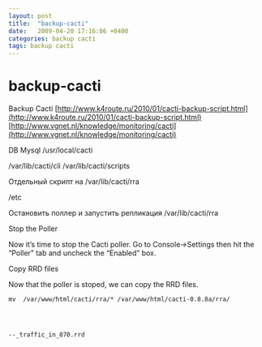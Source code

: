 ```yaml
---
layout: post
title:  "backup-cacti"
date:   2009-04-20 17:16:06 +0400
categories: backup cacti
tags: backup cacti
---
```


# backup-cacti
Backup Cacti
[http://www.k4route.ru/2010/01/cacti-backup-script.html](http://www.k4route.ru/2010/01/cacti-backup-script.html)
[http://www.vgnet.nl/knowledge/monitoring/cacti](http://www.vgnet.nl/knowledge/monitoring/cacti)



DB Mysql
/usr/local/cacti

/var/lib/cacti/cli
/var/lib/cacti/scripts

Отдельный скрипт на 
/var/lib/cacti/rra

/etc


Остановить поллер и запустить репликация /var/lib/cacti/rra


Stop the Poller

Now it’s time to stop the Cacti poller. Go to Console->Settings then hit the “Poller” tab and uncheck the “Enabled” box.

Copy RRD files

Now that the poller is stoped, we can copy the RRD files.
```
mv  /var/www/html/cacti/rra/* /var/www/html/cacti-0.8.8a/rra/




--_traffic_in_870.rrd
```
